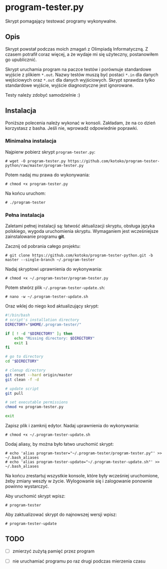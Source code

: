 # program-tester.py
Skrypt pomagający testować programy wykonywalne.

## Opis
Skrypt powstał podczas moich zmagań z Olimpiadą Informatyczną. Z czasem potrafił coraz więcej, a że wydaje mi się użyteczny, postanowiłem go upublicznić.

Skrypt uruchamia program na paczce testów i porównuje standardowe wyjście z plikiem `*.out`. Nazwy testów muszą być postaci `*.in` dla danych wejściowych oraz `*.out` dla danych wyjściowych. Skrypt sprawdza tylko standardowe wyjście, wyjście diagnostyczne jest ignorowane.

Testy należy zdobyć samodzielnie :)

## Instalacja
Poniższe polecenia należy wykonać w konsoli. Zakładam, że na co dzień korzystasz z basha. Jeśli nie, wprowadź odpowiednie poprawki.

### Minimalna instalacja
Najpierw pobierz skrypt `program-tester.py`:

    # wget -O program-tester.py https://github.com/kotoko/program-tester-python/raw/master/program-tester.py

Potem nadaj mu prawa do wykonywania:

    # chmod +x program-tester.py

Na końcu uruchom:

    # ./program-tester

### Pełna instalacja
Zaletami pełnej instalacji są: łatwość aktualizacji skryptu, obsługa języka polskiego, wygoda uruchomienia skryptu. Wymaganiem jest wcześniejsze zainstalowanie programu **git**.

Zacznij od pobrania całego projektu:

    # git clone https://github.com/kotoko/program-tester-python.git -b master --single-branch ~/.program-tester

Nadaj skryptowi uprawnienia do wykonywania:

    # chmod +x ~/.program-tester/program-tester.py

Potem stwórz plik `~/.program-tester-update.sh`:

    # nano -w ~/.program-tester-update.sh

Oraz wklej do niego kod aktualizujący skrypt:

```bash
#!/bin/bash
# script's installation directory
DIRECTORY="$HOME/.program-tester/"

if [ ! -d "$DIRECTORY" ]; then
    echo "Missing directory: $DIRECTORY"
    exit 1
fi

# go to directory
cd "$DIRECTORY"

# clenup directory
git reset --hard origin/master
git clean -f -d

# update script
git pull

# set executable permissions
chmod +x program-tester.py

exit
```

Zapisz plik i zamknij edytor. Nadaj uprawnienia do wykonywania:

    # chmod +x ~/.program-tester-update.sh

Dodaj aliasy, by można było łatwo uruchomić skrypt:

    # echo 'alias program-tester="~/.program-tester/program-tester.py"' >> ~/.bash_aliases
    # echo 'alias program-tester-update="~/.program-tester-update.sh"' >> ~/.bash_aliases

Na końcu zrestartuj wszystkie konsole, które były wcześniej uruchomione, żeby zmiany weszły w życie. Wylogowanie się i zalogowanie ponownie powinno wystarczyć.

Aby uruchomić skrypt wpisz:

    # program-tester

Aby zaktualizować skrypt do najnowszej wersji wpisz:

    # program-tester-update

## TODO
- [ ] zmierzyć zużytą pamięć przez program
- [ ] nie uruchamiać programu po raz drugi podczas mierzenia czasu

